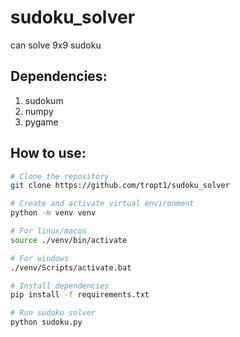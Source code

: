 # sudoku_solver
can solve 9x9 sudoku


## Dependencies:

1. sudokum
2. numpy
3. pygame

## How to use:

```bash
# Clone the repository
git clone https://github.com/tropt1/sudoku_solver

# Create and activate virtual environment
python -m venv venv

# For linux/macos
source ./venv/bin/activate

# For windows
./venv/Scripts/activate.bat

# Install dependencies
pip install -f requirements.txt

# Run sudoku solver
python sudoku.py
```
